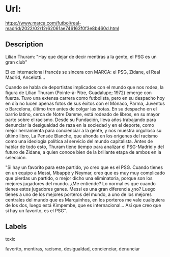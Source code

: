 # Url: 

https://www.marca.com/futbol/real-madrid/2022/02/12/62061ae746163f0f3e8b460d.html

## Description 

Lilian Thuram: "Hay que dejar de decir mentiras a la gente, el PSG es un gran club"

El ex internacional francés se sincera con MARCA: el PSG, Zidane, el Real Madrid, Ancelotti...

Cuando se habla de deportistas implicados con el mundo que nos rodea, la figura de Lilian Thuram (Pointe-à-Pitre, Guadalupe; 1972) emerge con fuerza. Tuvo una extensa carrera como futbolista, pero en su despacho hoy en día no lucen apenas fotos de sus éxitos con el Mónaco, Parma, Juventus o Barcelona, último tren antes de colgar las botas. En su despacho en el barrio latino, cerca de Notre Damme, está rodeado de libros, en su mayor parte sobre el racismo. Desde su Fundación, lleva años trabajando para denunciar la desigualdad de raza en la sociedad y en el deporte, como mejor herramienta para concienciar a la gente, y nos muestra orgulloso su último libro, La Pensée Blanche, que ahonda en los orígenes del racismo como una ideología política al servicio del mundo capitalista. Antes de hablar de todo esto, Thuram tiene tiempo para analizar el PSG-Madrid y del futuro de Zidane, a quien conoce bien de la brillante etapa de ambos en la selección.

"Si hay un favorito para este partido, yo creo que es el PSG. Cuando tienes en un equipo a Messi, Mbappé y Neymar, creo que es muy muy complicado que pierdas un partido, o mejor dicho una eliminatoria, porque son los mejores jugadores del mundo. ¿Me entiende? Lo normal es que cuando tienes estos jugadores ganes. Messi es una gran diferencia ¿no? Luego tienes a uno de los mejores porteros del mundo, a uno de los mejores centrales del mundo que es Marquinhos, en los porteros me vale cualquiera de los dos, luego está Kimpembe, que es internacional... Así que creo que si hay un favorito, es el PSG".

## Labels 

toxic 

favorito, mentiras, racismo, desigualdad, concienciar, denunciar